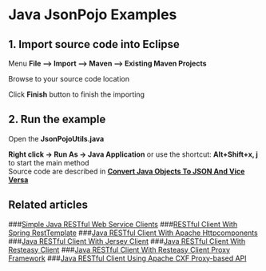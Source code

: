 # Java JsonPojo Examples 


## 1. Import source code into Eclipse

Menu **File –> Import –> Maven –> Existing Maven Projects**

Browse to your source code location

Click **Finish** button to finish the importing

## 2. Run the example

Open the **JsonPojoUtils.java** 

**Right click -> Run As -> Java Application** or use the shortcut: **Alt+Shift+x, j** to start the main method  
Source code are described in **[Convert Java Objects To JSON And Vice Versa](http://howtoprogram.xyz/2016/07/01/convert-java-objects-json-vice-versa/)** 

## Related articles
###[Simple Java RESTful Web Service Clients](http://howtoprogram.xyz/2016/07/02/java-restful-web-service-clients/)
###[RESTful Client With Spring RestTemplate](http://howtoprogram.xyz/2016/07/03/java-restful-client-spring-resttemplate/)
###[Java RESTful Client With Apache Httpcomponents](http://howtoprogram.xyz/2016/07/04/java-restful-client-spring-apache-httpcomponents/)
###[Java RESTful Client With Jersey Client](http://howtoprogram.xyz/2016/07/05/java-restful-client-jersey-client/)
###[Java RESTful Client With Resteasy Client](http://howtoprogram.xyz/2016/07/12/java-restful-client-resteasy-client/)
###[Java RESTful Client With Resteasy Client Proxy Framework](http://howtoprogram.xyz/2016/07/13/java-restful-client-resteasy-proxy-framework/)
###[Java RESTful Client Using Apache CXF Proxy-based API](howtoprogram.xyz/2016/07/15/java-restful-client-using-apache-cxf-proxy-based-api/)